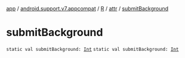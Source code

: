[app](../../../index.md) / [android.support.v7.appcompat](../../index.md) / [R](../index.md) / [attr](index.md) / [submitBackground](.)

# submitBackground

`static val submitBackground: `[`Int`](https://kotlinlang.org/api/latest/jvm/stdlib/kotlin/-int/index.html)
`static val submitBackground: `[`Int`](https://kotlinlang.org/api/latest/jvm/stdlib/kotlin/-int/index.html)
